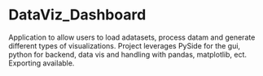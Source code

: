 # DataViz_Dashboard
 Application to allow users to load adatasets, process datam and generate different types of visualizations. Project leverages PySide for the gui, python for backend, data vis and handling with pandas, matplotlib, ect. Exporting available.
